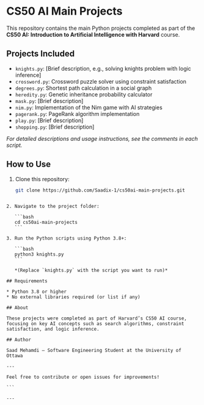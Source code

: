 
# CS50 AI Main Projects

This repository contains the main Python projects completed as part of the **CS50 AI: Introduction to Artificial Intelligence with Harvard** course.

## Projects Included

- `knights.py`: [Brief description, e.g., solving knights problem with logic inference]
- `crossword.py`: Crossword puzzle solver using constraint satisfaction
- `degrees.py`: Shortest path calculation in a social graph
- `heredity.py`: Genetic inheritance probability calculator
- `mask.py`: [Brief description]
- `nim.py`: Implementation of the Nim game with AI strategies
- `pagerank.py`: PageRank algorithm implementation
- `play.py`: [Brief description]
- `shopping.py`: [Brief description]

*For detailed descriptions and usage instructions, see the comments in each script.*

## How to Use

1. Clone this repository:

   ```bash
   git clone https://github.com/Saadix-1/cs50ai-main-projects.git
````

2. Navigate to the project folder:

   ```bash
   cd cs50ai-main-projects
   ```

3. Run the Python scripts using Python 3.8+:

   ```bash
   python3 knights.py
   ```

   *(Replace `knights.py` with the script you want to run)*

## Requirements

* Python 3.8 or higher
* No external libraries required (or list if any)

## About

These projects were completed as part of Harvard’s CS50 AI course, focusing on key AI concepts such as search algorithms, constraint satisfaction, and logic inference.

## Author

Saad Mehamdi – Software Engineering Student at the University of Ottawa

---

Feel free to contribute or open issues for improvements!

```

---

